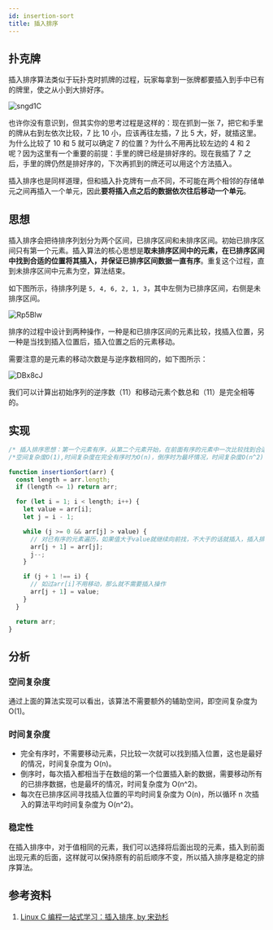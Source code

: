 ```yaml
---
id: insertion-sort
title: 插入排序
---
```


## 扑克牌

插入排序算法类似于玩扑克时抓牌的过程，玩家每拿到一张牌都要插入到手中已有的牌里，使之从小到大排好序。

<Img w="330" src='https://cosmos-x.oss-cn-hangzhou.aliyuncs.com/sngd1C.png' alt='sngd1C' legend="图：《算法导论》扑克牌的插入排序"/>

也许你没有意识到，但其实你的思考过程是这样的：现在抓到一张 7，把它和手里的牌从右到左依次比较，7 比 10 小，应该再往左插，7 比 5 大，好，就插这里。为什么比较了 10 和 5 就可以确定 7 的位置？为什么不用再比较左边的 4 和 2 呢？因为这里有一个重要的前提：手里的牌已经是排好序的。现在我插了 7 之后，手里的牌仍然是排好序的，下次再抓到的牌还可以用这个方法插入。

插入排序也是同样道理，但和插入扑克牌有一点不同，不可能在两个相邻的存储单元之间再插入一个单元，因此**要将插入点之后的数据依次往后移动一个单元**。

## 思想

插入排序会把待排序列划分为两个区间，已排序区间和未排序区间。初始已排序区间只有第一个元素。插入算法的核心思想是**取未排序区间中的元素，在已排序区间中找到合适的位置将其插入，并保证已排序区间数据一直有序**。重复这个过程，直到未排序区间中元素为空，算法结束。

如下图所示，待排序列是 `5, 4, 6, 2, 1, 3`，其中左侧为已排序区间，右侧是未排序区间。

<Img w="400" src='https://cosmos-x.oss-cn-hangzhou.aliyuncs.com/Rp5Blw.png' alt='Rp5Blw'/>

排序的过程中设计到两种操作，一种是和已排序区间的元素比较，找插入位置，另一种是当找到插入位置后，插入位置之后的元素移动。

需要注意的是元素的移动次数是与逆序数相同的，如下图所示：

<Img w="510" src='https://cosmos-x.oss-cn-hangzhou.aliyuncs.com/DBx8cJ.png' alt='DBx8cJ'/>

我们可以计算出初始序列的逆序数（11）和移动元素个数总和（11）是完全相等的。

## 实现

```js
/* 插入排序思想：第一个元素有序，从第二个元素开始，在前面有序的元素中一次比较找到合适的插入位置*/
/*空间复杂度O(1),时间复杂度在完全有序时为O(n)，倒序时为最坏情况，时间复杂度O(n^2) */

function insertionSort(arr) {
  const length = arr.length;
  if (length <= 1) return arr;

  for (let i = 1; i < length; i++) {
    let value = arr[i];
    let j = i - 1;

    while (j >= 0 && arr[j] > value) {
      // 对已有序的元素遍历，如果值大于value就继续向前找，不大于的话就插入，插入排序是稳定排序
      arr[j + 1] = arr[j];
      j--;
    }

    if (j + 1 !== i) {
      // 如过arr[i]不用移动，那么就不需要插入操作
      arr[j + 1] = value;
    }
  }

  return arr;
}
```

## 分析

### 空间复杂度

通过上面的算法实现可以看出，该算法不需要额外的辅助空间，即空间复杂度为 O(1)。

### 时间复杂度

- 完全有序时，不需要移动元素，只比较一次就可以找到插入位置，这也是最好的情况，时间复杂度为 O(n)。
- 倒序时，每次插入都相当于在数组的第一个位置插入新的数据，需要移动所有的已排序数据，也是最坏的情况，时间复杂度为 O(n^2)。
- 每次在已排序区间寻找插入位置的平均时间复杂度为 O(n)，所以循环 n 次插入的算法平均时间复杂度为 O(n^2)。

### 稳定性

在插入排序中，对于值相同的元素，我们可以选择将后面出现的元素，插入到前面出现元素的后面，这样就可以保持原有的前后顺序不变，所以插入排序是稳定的排序算法。

## 参考资料

1. [Linux C 编程一站式学习：插入排序, by 宋劲杉](https://www.bookstack.cn/read/linux-c/d53e0ec0b3a76f34.md)
